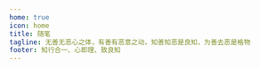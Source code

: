 ```yaml
---
home: true
icon: home
title: 随笔
tagline: 无善无恶心之体，有善有恶意之动，知善知恶是良知，为善去恶是格物
footer: 知行合一、心即理、致良知
---
```


<Category/>
